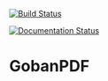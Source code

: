 
[![Build Status](https://img.shields.io/travis/alexpenson/gobanpdf.svg&branch=master)](https://travis-ci.org/alexpenson/gobanpdf)

[![Documentation Status](https://readthedocs.org/projects/gobanpdf/badge/?version=latest)](https://gobanpdf.readthedocs.io/en/latest/?badge=latest)
        
# GobanPDF
